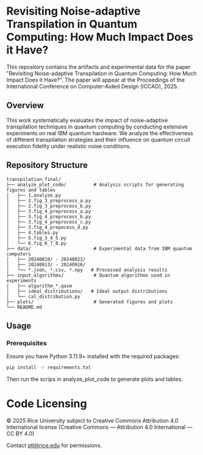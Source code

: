 # Revisiting Noise-adaptive Transpilation in Quantum Computing: How Much Impact Does it Have?

This repository contains the artifacts and experimental data for the paper "Revisiting Noise-adaptive Transpilation in Quantum Computing: How Much Impact Does it Have?". The paper will appear at the Proceedings of the International Conference on Computer-Aided Design (ICCAD), 2025.

## Overview

This work systematically evaluates the impact of noise-adaptive transpilation techniques in quantum computing by conducting extensive experiments on real IBM quantum hardware. We analyze the effectiveness of different transpilation strategies and their influence on quantum circuit execution fidelity under realistic noise conditions.

## Repository Structure

```
transpilation_final/
├── analyze_plot_code/          # Analysis scripts for generating figures and tables
│   ├── 1.analyze.py            
│   ├── 2.fig_3_preprocess_a.py 
│   ├── 2.fig_3_preprocess_b.py 
│   ├── 3.fig_4_preprocess_a.py 
│   ├── 3.fig_4_preprocess_b.py
│   ├── 3.fig_4_preprocess_c.py
│   ├── 3.fig_4_prepocess_d.py 
│   ├── 4.tables.py            
│   ├── 5.fig_3_4_5.py         
│   └── 6.fig_6_7_8.py          
├── data/                       # Experimental data from IBM quantum computers
│   ├── 20240810/ - 20240822/ 
│   ├── 20240913/ - 20240916/
│   └── *.json, *.csv, *.npy   # Processed analysis results
├── input_algorithms/           # Quantum algorithms used in experiments
│   ├── algorithm_*.qasm     
│   ├── ideal_distributions/   # Ideal output distributions
│   └── cal_distribution.py
├── plots/                      # Generated figures and plots
└── README.md   
```

## Usage

### Prerequisites
Ensure you have Python 3.11.9+ installed with the required packages:

```bash
pip install -r requirements.txt
```

Then run the scrips in analyze_plot_code to generate plots and tables.

# Code Licensing

© 2025 Rice University subject to Creative Commons Attribution 4.0 International license (Creative Commons — Attribution 4.0 International — CC BY 4.0)

Contact ptl@rice.edu for permissions.
